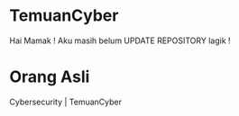 # TemuanCyber
Hai Mamak ! 
Aku masih belum UPDATE REPOSITORY lagik !

# Orang Asli
Cybersecurity | TemuanCyber



